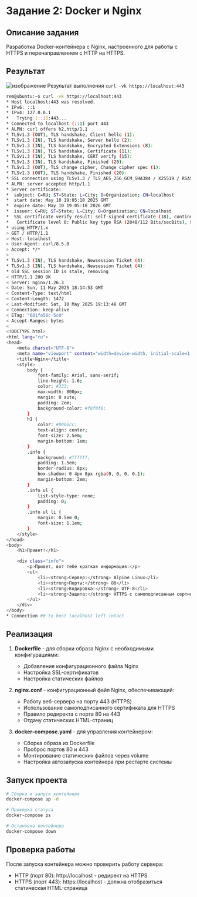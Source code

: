 # Задание 2: Docker и Nginx

## Описание задания
Разработка Docker-контейнера с Nginx, настроенного для работы с HTTPS и перенаправлением с HTTP на HTTPS.

## Результат 
![изображение](https://github.com/user-attachments/assets/457a37aa-a40a-4f9a-837b-d1be459916cb)
Результат выполнения `curl -vk https://localhost:443`
```bash
rem@ubuntu:~$ curl -vk https://localhost:443
* Host localhost:443 was resolved.
* IPv6: ::1
* IPv4: 127.0.0.1
*   Trying [::1]:443...
* Connected to localhost (::1) port 443
* ALPN: curl offers h2,http/1.1
* TLSv1.3 (OUT), TLS handshake, Client hello (1):
* TLSv1.3 (IN), TLS handshake, Server hello (2):
* TLSv1.3 (IN), TLS handshake, Encrypted Extensions (8):
* TLSv1.3 (IN), TLS handshake, Certificate (11):
* TLSv1.3 (IN), TLS handshake, CERT verify (15):
* TLSv1.3 (IN), TLS handshake, Finished (20):
* TLSv1.3 (OUT), TLS change cipher, Change cipher spec (1):
* TLSv1.3 (OUT), TLS handshake, Finished (20):
* SSL connection using TLSv1.3 / TLS_AES_256_GCM_SHA384 / X25519 / RSASSA-PSS
* ALPN: server accepted http/1.1
* Server certificate:
*  subject: C=RU; ST=State; L=City; O=Organization; CN=localhost
*  start date: May 10 19:05:18 2025 GMT
*  expire date: May 10 19:05:18 2026 GMT
*  issuer: C=RU; ST=State; L=City; O=Organization; CN=localhost
*  SSL certificate verify result: self-signed certificate (18), continuing anyway.
*   Certificate level 0: Public key type RSA (2048/112 Bits/secBits), signed using sha256WithRSAEncryption
* using HTTP/1.x
> GET / HTTP/1.1
> Host: localhost
> User-Agent: curl/8.5.0
> Accept: */*
>
* TLSv1.3 (IN), TLS handshake, Newsession Ticket (4):
* TLSv1.3 (IN), TLS handshake, Newsession Ticket (4):
* old SSL session ID is stale, removing
< HTTP/1.1 200 OK
< Server: nginx/1.26.3
< Date: Sun, 11 May 2025 18:14:53 GMT
< Content-Type: text/html
< Content-Length: 1472
< Last-Modified: Sat, 10 May 2025 19:13:48 GMT
< Connection: keep-alive
< ETag: "681fa56c-5c0"
< Accept-Ranges: bytes
<
<!DOCTYPE html>
<html lang="ru">
<head>
    <meta charset="UTF-8">
    <meta name="viewport" content="width=device-width, initial-scale=1.0">
    <title>Nginx</title>
    <style>
        body {
            font-family: Arial, sans-serif;
            line-height: 1.6;
            color: #333;
            max-width: 800px;
            margin: 0 auto;
            padding: 2em;
            background-color: #f0f0f0;
        }
        h1 {
            color: #0066cc;
            text-align: center;
            font-size: 2.5em;
            margin-bottom: 1em;
        }
        .info {
            background: #ffffff;
            padding: 1.5em;
            border-radius: 8px;
            box-shadow: 0 4px 8px rgba(0, 0, 0, 0.1);
            margin-bottom: 2em;
        }
        .info ul {
            list-style-type: none;
            padding: 0;
        }
        .info ul li {
            margin: 0.5em 0;
            font-size: 1.1em;
        }
    </style>
</head>
<body>
    <h1>Привет!</h1>

    <div class="info">
        <p>Привет, вот тебе краткая информация:</p>
        <ul>
            <li><strong>Сервер:</strong> Alpine Linux</li>
            <li><strong>Порты:</strong> 80</li>
            <li><strong>Кодировка:</strong> UTF-8</li>
            <li><strong>Защита:</strong> HTTPS с самоподписанным сертификатом</li>
        </ul>
    </div>
</body>
* Connection #0 to host localhost left intact
```

## Реализация

1. **Dockerfile** - для сборки образа Nginx с необходимыми конфигурациями:
   - Добавление конфигурационного файла Nginx
   - Настройка SSL-сертификатов
   - Настройка статических файлов

2. **nginx.conf** - конфигурационный файл Nginx, обеспечивающий:
   - Работу веб-сервера на порту 443 (HTTPS)
   - Использование самоподписанного сертификата для HTTPS
   - Правило редиректа с порта 80 на 443
   - Отдачу статических HTML-страниц

3. **docker-compose.yaml** - для управления контейнером:
   - Сборка образа из Dockerfile
   - Проброс портов 80 и 443
   - Монтирование статических файлов через volume
   - Настройка автозапуска контейнера при рестарте системы

## Запуск проекта
```bash
# Сборка и запуск контейнера
docker-compose up -d

# Проверка статуса
docker-compose ps

# Остановка контейнера
docker-compose down
```

## Проверка работы
После запуска контейнера можно проверить работу сервера:
- HTTP (порт 80): http://localhost - редирект на HTTPS
- HTTPS (порт 443): https://localhost - должна отобразиться статическая HTML-страница
